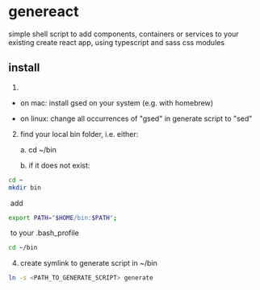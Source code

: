# genereact

simple shell script to add components, containers or services to your existing create react app, using typescript and sass css modules

## install

1. 

   * on mac: install gsed on your system (e.g. with homebrew)


   * on linux: change all occurrences of "gsed" in generate script to "sed"

2. find your local bin folder, i.e. either:

   a. cd ~/bin
   
   b. if it does not exist:

```bash
cd ~
mkdir bin
```

​			add 

```bash 
export PATH="$HOME/bin:$PATH";
```

​			to your .bash_profile

```bash
cd ~/bin
```

4. create symlink to generate script in ~/bin

```bash
ln -s <PATH_TO_GENERATE_SCRIPT> generate
```

